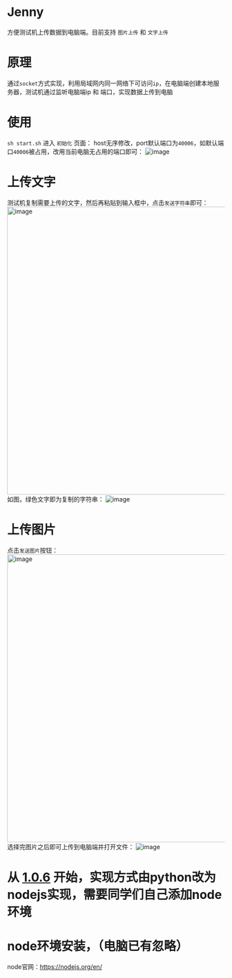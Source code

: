 # Jenny
方便测试机上传数据到电脑端。目前支持 `图片上传` 和 `文字上传`

# 原理
通过`socket`方式实现，利用局域网内同一网络下可访问`ip`，在电脑端创建本地服务器，测试机通过监听电脑端ip 和 端口，实现数据上传到电脑

# 使用
`sh start.sh` 进入 `初始化` 页面：
host无序修改，port默认端口为`40006`，如默认端口`40006`被占用，改用当前电脑无占用的端口即可：
![image](https://github.com/gfzy9876/Jenny/assets/34124544/9ae6ba0a-f089-4499-b0b3-6a6863d2d1d8)


# 上传文字
测试机复制需要上传的文字，然后再粘贴到输入框中，点击`发送字符串`即可：
<img width="665" alt="image" src="https://github.com/gfzy9876/Jenny/assets/34124544/100a3626-a618-4600-b2e2-85354756a2e9">
如图，绿色文字即为复制的字符串：
![image](https://github.com/gfzy9876/Jenny/assets/34124544/cc52e42c-96ad-4350-bb36-5573cc48c89f)

# 上传图片
点击`发送图片`按钮：
<img width="665" alt="image" src="https://github.com/gfzy9876/Jenny/assets/34124544/992fa62c-f098-461b-895e-c2c857119f5a">
选择完图片之后即可上传到电脑端并打开文件：
![image](https://github.com/gfzy9876/Jenny/assets/34124544/09ab25b3-6d75-42fb-b3c0-1cb107055cab)

# 从 [1.0.6](https://github.com/gfzy9876/Jenny/releases/tag/v1.0.6) 开始，实现方式由python改为nodejs实现，需要同学们自己添加node环境
# node环境安装，（电脑已有忽略）
node官网：https://nodejs.org/en/

